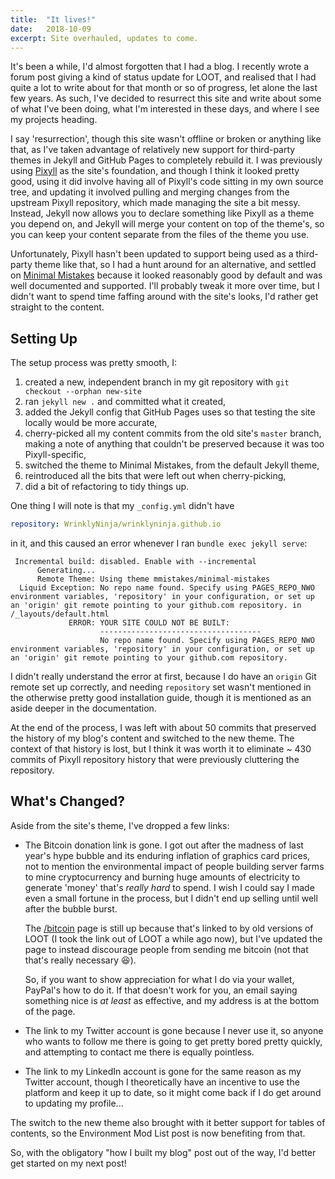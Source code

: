 ```yaml
---
title:  "It lives!"
date:   2018-10-09
excerpt: Site overhauled, updates to come.
---
```


It's been a while, I'd almost forgotten that I had a blog. I recently wrote a
forum post giving a kind of status update for LOOT, and realised that I had
quite a lot to write about for that month or so of progress, let alone the last
few years. As such, I've decided to resurrect this site and write about some of
what I've been doing, what I'm interested in these days, and where I see my
projects heading.

I say 'resurrection', though this site wasn't offline or broken or anything like
that, as I've taken advantage of relatively new support for third-party themes
in Jekyll and GitHub Pages to completely rebuild it. I was previously using
[Pixyll](https://github.com/johno/pixyll) as the site's foundation, and though I
think it looked pretty good, using it did involve having all of Pixyll's code
sitting in my own source tree, and updating it involved pulling and merging
changes from the upstream Pixyll repository, which made managing the site a bit
messy. Instead, Jekyll now allows you to declare something like Pixyll as a
theme you depend on, and Jekyll will merge your content on top of the theme's,
so you can keep your content separate from the files of the theme you use.

Unfortunately, Pixyll hasn't been updated to support being used as a
third-party theme like that, so I had a hunt around for an alternative, and
settled on [Minimal Mistakes](https://mmistakes.github.io/minimal-mistakes)
because it looked reasonably good by default and was well documented and
supported. I'll probably tweak it more over time, but I didn't want to spend
time faffing around with the site's looks, I'd rather get straight to the
content.

## Setting Up

The setup process was pretty smooth, I:

1. created a new, independent branch in my git repository with `git checkout --orphan new-site`
2. ran `jekyll new .` and committed what it created,
3. added the Jekyll config that GitHub Pages uses so that testing the site
   locally would be more accurate,
4. cherry-picked all my content commits from the old site's `master` branch,
   making a note of anything that couldn't be preserved because it was too
   Pixyll-specific,
5. switched the theme to Minimal Mistakes, from the default Jekyll theme,
6. reintroduced all the bits that were left out when cherry-picking,
7. did a bit of refactoring to tidy things up.

One thing I will note is that my `_config.yml` didn't have

```yaml
repository: WrinklyNinja/wrinklyninja.github.io
```

in it, and this caused an error whenever I ran `bundle exec jekyll serve`:

```
 Incremental build: disabled. Enable with --incremental
      Generating...
      Remote Theme: Using theme mmistakes/minimal-mistakes
  Liquid Exception: No repo name found. Specify using PAGES_REPO_NWO environment variables, 'repository' in your configuration, or set up an 'origin' git remote pointing to your github.com repository. in /_layouts/default.html
             ERROR: YOUR SITE COULD NOT BE BUILT:
                    ------------------------------------
                    No repo name found. Specify using PAGES_REPO_NWO environment variables, 'repository' in your configuration, or set up an 'origin' git remote pointing to your github.com repository.
```

I didn't really understand the error at first, because I do have an `origin` Git
remote set up correctly, and needing `repository` set wasn't mentioned in the
otherwise pretty good installation guide, though it is mentioned as an aside
deeper in the documentation.

At the end of the process, I was left with about 50 commits that preserved the
history of my blog's content and switched to the new theme. The context of that
history is lost, but I think it was worth it to eliminate ~ 430 commits of
Pixyll repository history that were previously cluttering the repository.

## What's Changed?

Aside from the site's theme, I've dropped a few links:

- The Bitcoin donation link is gone. I got out after the madness of last year's
  hype bubble and its enduring inflation of graphics card prices, not to mention
  the environmental impact of people building server farms to mine
  cryptocurrency and burning huge amounts of electricity to generate 'money'
  that's *really hard* to spend. I wish I could say I made even a small fortune
  in the process, but I didn't end up selling until well after the bubble burst.

  The [/bitcoin](/bitcoin) page is still up because that's linked to by old
  versions of LOOT (I took the link out of LOOT a while ago now), but I've
  updated the page to instead discourage people from sending me bitcoin (not that
  that's really necessary :laughing:).

  So, if you want to show appreciation for what I do via your wallet, PayPal's
  how to do it. If that doesn't work for you, an email saying something nice is
  *at least* as effective, and my address is at the bottom of the page.
- The link to my Twitter account is gone because I never use it, so anyone who
  wants to follow me there is going to get pretty bored pretty quickly, and
  attempting to contact me there is equally pointless.
- The link to my LinkedIn account is gone for the same reason as my Twitter
  account, though I theoretically have an incentive to use the platform and keep
  it up to date, so it might come back if I do get around to updating my
  profile...

The switch to the new theme also brought with it better support for tables of
contents, so the Environment Mod List post is now benefiting from that.

So, with the obligatory "how I built my blog" post out of the way, I'd better
get started on my next post!
